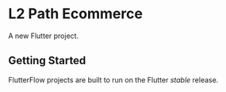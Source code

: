 # L2 Path Ecommerce

A new Flutter project.

## Getting Started

FlutterFlow projects are built to run on the Flutter _stable_ release.

